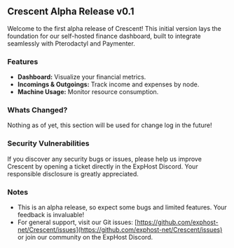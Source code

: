 ## Crescent Alpha Release v0.1

Welcome to the first alpha release of Crescent! This initial version lays the foundation for our self-hosted finance dashboard, built to integrate seamlessly with Pterodactyl and Paymenter.

### Features

* **Dashboard:** Visualize your financial metrics.
* **Incomings & Outgoings:** Track income and expenses by node.
* **Machine Usage:** Monitor resource consumption.

### Whats Changed?

Nothing as of yet, this section will be used for change log in the future!

### Security Vulnerabilities

If you discover any security bugs or issues, please help us improve Crescent by opening a ticket directly in the ExpHost Discord. Your responsible disclosure is greatly appreciated.

### Notes

* This is an alpha release, so expect some bugs and limited features. Your feedback is invaluable!
* For general support, visit our Git issues: [https://github.com/exphost-net/Crescent/issues](https://github.com/exphost-net/Crescent/issues) or join our community on the ExpHost Discord.